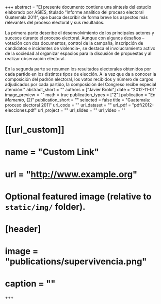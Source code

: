 +++
abstract = "El presente documento contiene una síntesis del estudio elaborado por ASIES, titulado “Informe analítico del proceso electoral Guatemala 2011”, que busca describir de forma breve los aspectos más relevantes del proceso electoral y sus resultados.<br></br>La primera parte describe el desenvolvimiento de los principales actores y sucesos durante el proceso electoral. Aunque con algunos desafíos –votación con dos documentos, control de la campaña, inscripción de candidatos e incidentes de violencia–, se destaca el involucramiento activo de la sociedad al organizar espacios para la discusión de propuestas y al realizar observación electoral.<br></br>En la segunda parte se resumen los resultados electorales obtenidos por cada partido en los distintos tipos de elección. A la vez que da a conocer la composición del padrón electoral, los votos recibidos y número de cargos adjudicados por cada partido, la composición del Congreso recibe especial atención."
abstract_short = ""
authors = ["Javier Brolo"]
date = "2012-11-01"
image_preview = ""
math = true
publication_types = ["2"]
publication = "En *Momento*, (2)"
publication_short = ""
selected = false
title = "Guatemala: proceso electoral 2011"
url_code = ""
url_dataset = ""
url_pdf = "pdf/2012-elecciones.pdf"
url_project = ""
url_slides = ""
url_video = ""

# [[url_custom]]
# name = "Custom Link"
# url = "http://www.example.org"

# Optional featured image (relative to `static/img/` folder).
# [header]
# image = "publications/supervivencia.png"
# caption = ""

+++